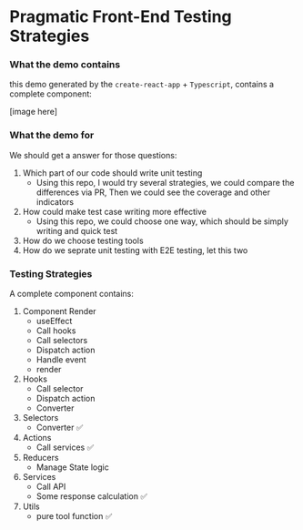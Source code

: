 # Pragmatic Front-End Testing Strategies

### What the demo contains

this demo generated by the `create-react-app` + `Typescript`, contains a complete component:

[image here]

### What the demo for

We should get a answer for those questions:

1. Which part of our code should write unit testing
   - Using this repo, I would try several strategies, we could compare the differences via PR, Then we could see the coverage and other indicators
2. How could make test case writing more effective
   - Using this repo, we could choose one way, which should be simply writing and quick test
3. How do we choose testing tools
4. How do we seprate unit testing with E2E testing, let this two

### Testing Strategies

A complete component contains:

1. Component Render
   - useEffect
   - Call hooks
   - Call selectors
   - Dispatch action
   - Handle event
   - render
2. Hooks
   - Call selector
   - Dispatch action
   - Converter 
3. Selectors
   - Converter ✅
4. Actions
   - Call services ✅
5. Reducers
   - Manage State logic 
6. Services
   - Call API
   - Some response calculation ✅
7. Utils
   - pure tool function ✅
